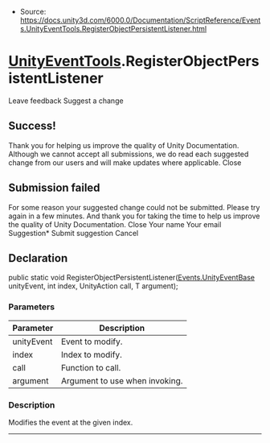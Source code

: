 * Source: https://docs.unity3d.com/6000.0/Documentation/ScriptReference/Events.UnityEventTools.RegisterObjectPersistentListener.html

#  [UnityEventTools](https://docs.unity3d.com/6000.0/Documentation/ScriptReference/Events.UnityEventTools.html).RegisterObjectPersistentListener
Leave feedback
Suggest a change
## Success!
Thank you for helping us improve the quality of Unity Documentation. Although we cannot accept all submissions, we do read each suggested change from our users and will make updates where applicable.
Close
## Submission failed
For some reason your suggested change could not be submitted. Please <a>try again</a> in a few minutes. And thank you for taking the time to help us improve the quality of Unity Documentation.
Close
Your name Your email Suggestion* Submit suggestion
Cancel
## Declaration
public static void RegisterObjectPersistentListener([Events.UnityEventBase](https://docs.unity3d.com/6000.0/Documentation/ScriptReference/Events.UnityEventBase.html) unityEvent, int index, UnityAction<T> call, T argument); 
### Parameters
Parameter | Description  
---|---  
unityEvent | Event to modify.  
index | Index to modify.  
call | Function to call.  
argument | Argument to use when invoking.  
### Description
Modifies the event at the given index.
* * *
